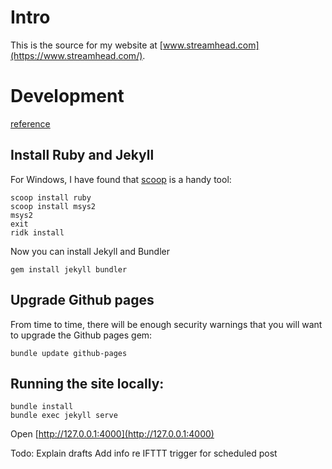 # Intro

This is the source for my website at [www.streamhead.com](https://www.streamhead.com/).

# Development

[reference](https://docs.github.com/en/pages/setting-up-a-github-pages-site-with-jekyll/testing-your-github-pages-site-locally-with-jekyll)

## Install Ruby and Jekyll

For Windows, I have found that [scoop](https://scoop.sh/) is a handy tool:

    scoop install ruby
    scoop install msys2
    msys2
    exit
    ridk install

Now you can install Jekyll and Bundler

    gem install jekyll bundler

## Upgrade Github pages

From time to time, there will be enough security warnings that you will want to upgrade the Github pages gem:

    bundle update github-pages

## Running the site locally:

    bundle install
    bundle exec jekyll serve

Open [http://127.0.0.1:4000](http://127.0.0.1:4000)

Todo:
Explain drafts
Add info re IFTTT trigger for scheduled post
